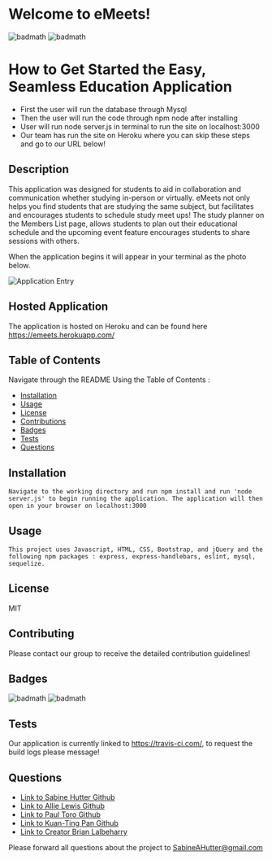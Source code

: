 # Welcome to eMeets!
  ![badmath](https://img.shields.io/badge/license-MIT-green)
  ![badmath](https://img.shields.io/badge/build-passing-orange)

  # How to Get Started the Easy, Seamless Education Application
  * First the user will run the database through Mysql
  * Then the user will run the code through npm node after installing
  * User will run  node server.js in terminal to run the site on localhost:3000
  * Our team has run the site on Heroku where you can skip these steps and go to our URL below!


  ## Description
   This application was designed for students to aid in collaboration and communication whether studying in-person or virtually. eMeets not only helps you find students that are studying the same subject, but facilitates and encourages students to schedule study meet ups! The study planner on the Members List page, allows students to plan out their educational schedule and the upcoming event feature encourages students to share sessions with others.

   
   When the application begins it will appear in your terminal as the photo below. 
   
   ![Application Entry](https://github.com/sabinehutter/Project2/blob/main/images/emeets.png?raw=true)


   
    
  ## Hosted Application
  
   The application is hosted on Heroku and can be found here https://emeets.herokuapp.com/
    
  ## Table of Contents
  Navigate through the README Using the Table of Contents : 

  * [Installation](#installation)
  * [Usage](#usage)
  * [License](#license)
  * [Contributions](#contributing)
  * [Badges](#badges)
  * [Tests](#tests)
  * [Questions](#questions)

  ## Installation
    Navigate to the working directory and run npm install and run 'node server.js' to begin running the application. The application will then open in your browser on localhost:3000 

  ## Usage
    This project uses Javascript, HTML, CSS, Bootstrap, and jQuery and the following npm packages : express, express-handlebars, eslint, mysql, sequelize.

  ## License
  MIT

  ## Contributing
  Please contact our group to receive the detailed contribution guidelines!

  ## Badges
  ![badmath](https://img.shields.io/badge/license-MIT-green)
  ![badmath](https://img.shields.io/badge/build-passing-orange)
  

  ## Tests
  Our application is currently linked to https://travis-ci.com/, to request the build logs please message!
  
  ## Questions
   * [Link to Sabine Hutter Github](https://github.com/sabinehutter)
   * [Link to Allie Lewis Github](https://github.com/allielewis07)
   * [Link to Paul Toro Github](https://github.com/pault929)
   * [Link to Kuan-Ting Pan Github](https://github.com/pankuanting102)
   * [Link to Creator Brian Lalbeharry](https://github.com/blalbeharry)

  Please forward all questions about the project to [SabineAHutter@gmail.com](SabineAHutter@gmail.com)
  

